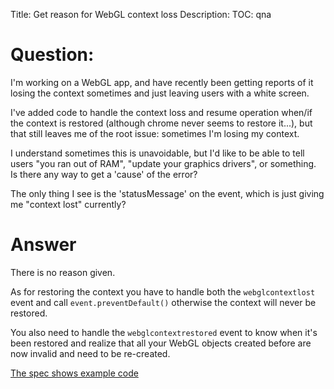 Title: Get reason for WebGL context loss
Description:
TOC: qna

# Question:

I'm working on a WebGL app, and have recently been getting reports of it losing the context sometimes and just leaving users with a white screen.  

I've added code to handle the context loss and resume operation when/if the context is restored (although chrome never seems to restore it...), but that still leaves me of the root issue: sometimes I'm losing my context.

I understand sometimes this is unavoidable, but I'd like to be able to tell users "you ran out of RAM", "update your graphics drivers", or something.  Is there any way to get a 'cause' of the error?  

The only thing I see is the 'statusMessage' on the event, which is just giving me "context lost" currently?

# Answer

There is no reason given.

As for restoring the context you have to handle both the `webglcontextlost` event and call `event.preventDefault()` otherwise the context will never be restored.

You also need to handle the `webglcontextrestored` event to know when it's been restored and realize that all your WebGL objects created before are now invalid and need to be re-created.

[The spec shows example code](https://www.khronos.org/registry/webgl/specs/latest/1.0/#5.15.3)

